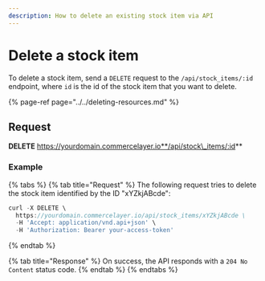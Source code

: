 ```yaml
---
description: How to delete an existing stock item via API
---
```


# Delete a stock item

To delete a stock item, send a `DELETE` request to the `/api/stock_items/:id` endpoint, where `id` is the id of the stock item that you want to delete.

{% page-ref page="../../deleting-resources.md" %}

## Request

**DELETE** https://yourdomain.commercelayer.io**/api/stock\_items/:id**

### Example

{% tabs %}
{% tab title="Request" %}
The following request tries to delete the stock item identified by the ID "xYZkjABcde":

```javascript
curl -X DELETE \
  https://yourdomain.commercelayer.io/api/stock_items/xYZkjABcde \
  -H 'Accept: application/vnd.api+json' \
  -H 'Authorization: Bearer your-access-token'
```
{% endtab %}

{% tab title="Response" %}
On success, the API responds with a `204 No Content` status code.
{% endtab %}
{% endtabs %}

